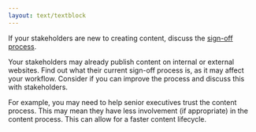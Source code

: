 ```yaml
---
layout: text/textblock
---
```


If your stakeholders are new to creating content, discuss the [sign-off process](/governing-content/content-lifecycle/signing-off-content/).

Your stakeholders may already publish content on internal or external websites. Find out what their current sign-off process is, as it may affect your workflow. Consider if you can improve the process and discuss this with stakeholders. 

For example, you may need to help senior executives trust the content process. This may mean they have less involvement (if appropriate) in the content process. This can allow for a faster content lifecycle.

